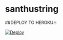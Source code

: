 # santhustring

##DEPLOY TO HEROKU🔥


[![Deploy](https://www.herokucdn.com/deploy/button.svg)](https://heroku.com/deploy?template=https://github.com/SANTHOSHPODILI/santhustring.git)
